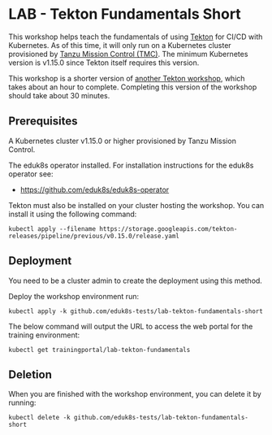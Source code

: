 LAB - Tekton Fundamentals Short
===============================

This workshop helps teach the fundamentals of using [Tekton](https://github.com/tektoncd/pipeline) for CI/CD with Kubernetes. 
As of this time, it will only run on a Kubernetes cluster provisioned by [Tanzu Mission Control (TMC)](https://tanzu.vmware.com/mission-control?gclid=CjwKCAjw-YT1BRAFEiwAd2WRtqC0WthDAKNAPUQzJF0lMXKelEd1gUJhj4UM9wkHHBK-GXlPeIt99hoCZZIQAvD_BwE). The minimum Kubernetes version is v1.15.0 since Tekton itself requires this version.

This workshop is a shorter version of [another Tekton workshop](https://github.com/eduk8s-tests/lab-tekton-fundamentals), which takes about an hour to complete. Completing this version of the workshop should take about 30 minutes.

Prerequisites
-------------

A Kubernetes cluster v1.15.0 or higher provisioned by Tanzu Mission Control.

The eduk8s operator installed. For installation instructions for the eduk8s operator see:

* https://github.com/eduk8s/eduk8s-operator

Tekton must also be installed on your cluster hosting the workshop. You can install it using the following command:

```
kubectl apply --filename https://storage.googleapis.com/tekton-releases/pipeline/previous/v0.15.0/release.yaml
```

Deployment
----------

You need to be a cluster admin to create the deployment using this method.

Deploy the workshop environment run:

```
kubectl apply -k github.com/eduk8s-tests/lab-tekton-fundamentals-short
```

The below command will output the URL to access the web portal for the training environment:

```
kubectl get trainingportal/lab-tekton-fundamentals
```

Deletion
--------

When you are finished with the workshop environment, you can delete it by running:

```
kubectl delete -k github.com/eduk8s-tests/lab-tekton-fundamentals-short
```
